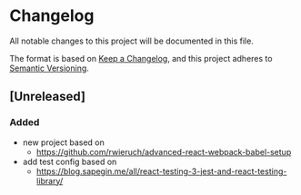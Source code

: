 # Changelog
All notable changes to this project will be documented in this file.

The format is based on [Keep a Changelog](https://keepachangelog.com/en/1.0.0/),
and this project adheres to [Semantic Versioning](https://semver.org/spec/v2.0.0.html).

## [Unreleased]
### Added
- new project based on
  - https://github.com/rwieruch/advanced-react-webpack-babel-setup
- add test config based on
  - https://blog.sapegin.me/all/react-testing-3-jest-and-react-testing-library/
